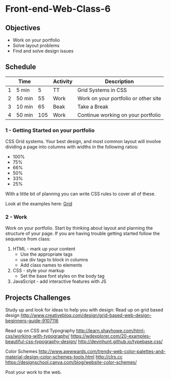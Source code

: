 # Front-end-Web-Class-6

## Objectives 

- Work on your portfolio
- Solve layout problems
- Find and solve design issues

## Schedule

|   | Time |    | Activity | Description                         |
|---|------|----|----------|-------------------------------------|
| 1 | 5 min|  5 | TT       | Grid Systems in CSS                 |
| 2 |50 min| 55 | Work     | Work on your portfolio or other site|
| 3 |10 min| 65 | Beak     | Take a Break                        |
| 4 |50 min|105 | Work     | Continue working on your portfolio  |

### 1 - Getting Started on your portfolio 

CSS Grid systems. Your best design, and most common layout will 
involve dividing a page into columns with widths in the following ratios:

- 100%
- 75%
- 66%
- 50%
- 33%
- 25%

With a little bit of planning you can write CSS rules to cover all of these.

Look at the examples here: [Grid](Grid)

### 2 - Work 

Work on your portfolio. 
Start by thinking about layout and planning the structure of your page. 
If you are having trouble getting started follow the sequence from class:

1. HTML - mark up your content
    - Use the appropriate tags
    - use div tags to block in columns
    - Add class names to elements
2. CSS - style your markup
    - Set the base font styles on the body tag
3. JavaScript - add interactive features with JS

 
## Projects Challenges 

Study up and look for ideas to help you with design:
Read up on grid based design
http://www.creativebloq.com/design/grid-based-web-design-beginners-guide-9107116

Read up on CSS and Typography
http://learn.shayhowe.com/html-css/working-with-typography/
https://wdexplorer.com/20-examples-beautiful-css-typography-design/
http://devinhunt.github.io/typebase.css/

Color Schemes
http://www.awwwards.com/trendy-web-color-palettes-and-material-design-color-schemes-tools.html
http://clrs.cc
https://designschool.canva.com/blog/website-color-schemes/

Post your work to the web. 




